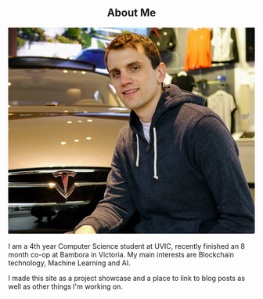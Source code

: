 <center><h2>About Me</h2></center>

<img src="/public/images/headshot.jpg" id="headshot" alt="headshot"/>

I am a 4th year Computer Science student at UVIC, recently finished an 8 month co-op at Bambora in Victoria. My main interests are Blockchain technology, Machine Learning and AI.

I made this site as a project showcase and a place to link to blog posts as well as other things I'm working on.
